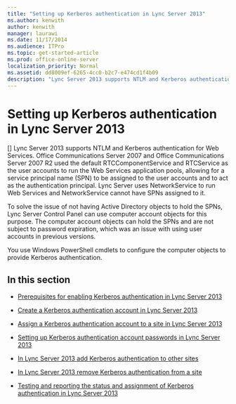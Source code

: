 ```yaml
---
title: "Setting up Kerberos authentication in Lync Server 2013"
ms.author: kenwith
author: kenwith
manager: laurawi
ms.date: 11/17/2014
ms.audience: ITPro
ms.topic: get-started-article
ms.prod: office-online-server
localization_priority: Normal
ms.assetid: dd8009ef-6265-4cc0-b2c7-e474cd1f4b09
description: "Lync Server 2013 supports NTLM and Kerberos authentication for Web Services. Office Communications Server 2007 and Office Communications Server 2007 R2 used the default RTCComponentService and RTCService as the user accounts to run the Web Services application pools, allowing for a service principal name (SPN) to be assigned to the user accounts and to act as the authentication principal. Lync Server uses NetworkService to run Web Services and NetworkService cannot have SPNs assigned to it."
---
```


# Setting up Kerberos authentication in Lync Server 2013
[]
Lync Server 2013 supports NTLM and Kerberos authentication for Web Services. Office Communications Server 2007 and Office Communications Server 2007 R2 used the default RTCComponentService and RTCService as the user accounts to run the Web Services application pools, allowing for a service principal name (SPN) to be assigned to the user accounts and to act as the authentication principal. Lync Server uses NetworkService to run Web Services and NetworkService cannot have SPNs assigned to it.
  
To solve the issue of not having Active Directory objects to hold the SPNs, Lync Server Control Panel can use computer account objects for this purpose. The computer account objects can hold the SPNs and are not subject to password expiration, which was an issue with using user accounts in previous versions. 
  
You use Windows PowerShell cmdlets to configure the computer objects to provide Kerberos authentication.
  
## In this section

- [Prerequisites for enabling Kerberos authentication in Lync Server 2013](prerequisites-for-enabling-kerberos-authentication.md)
    
- [Create a Kerberos authentication account in Lync Server 2013](create-a-kerberos-authentication-account.md)
    
- [Assign a Kerberos authentication account to a site in Lync Server 2013](assign-a-kerberos-authentication-account-to-a-site.md)
    
- [Setting up Kerberos authentication account passwords in Lync Server 2013](setting-up-kerberos-authentication-account-passwords.md)
    
- [In Lync Server 2013 add Kerberos authentication to other sites](add-kerberos-authentication-to-other-sites.md)
    
- [In Lync Server 2013 remove Kerberos authentication from a site](remove-kerberos-authentication-from-a-site.md)
    
- [Testing and reporting the status and assignment of Kerberos authentication in Lync Server 2013](testing-and-reporting-the-status-and-assignment-of-kerberos-authentication.md)
    

